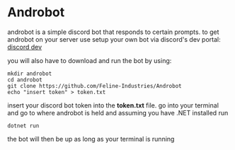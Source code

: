 # Androbot
androbot is a simple discord bot that responds to certain prompts.
to get androbot on your server use setup your own bot
via discord's dev portal:
[discord dev](https://discord.com/developers)

you will also have to download and run the bot by using:
```
mkdir androbot
cd androbot
git clone https://github.com/Feline-Industries/Androbot
echo "insert token" > token.txt
```
insert your discord bot token into the **token.txt** file.
go into your terminal and go to where androbot is held
and assuming you have .NET installed run
```
dotnet run
```

the bot will then be up as long as your terminal is running
